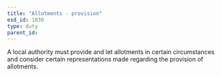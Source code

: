 ```yaml
---
title: "Allotments - provision"
esd_id: 1830
type: duty
parent_id:  
---
```


A local authority must provide and let allotments in certain circumstances and consider certain representations made regarding the provision of allotments.


